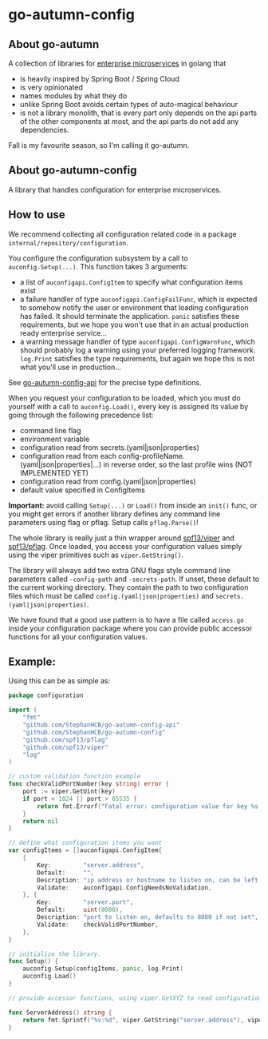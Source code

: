 # go-autumn-config

## About go-autumn

A collection of libraries for [enterprise microservices](https://github.com/StephanHCB/go-mailer-service/blob/master/README.md) in golang that
- is heavily inspired by Spring Boot / Spring Cloud
- is very opinionated
- names modules by what they do
- unlike Spring Boot avoids certain types of auto-magical behaviour
- is not a library monolith, that is every part only depends on the api parts of the other components
  at most, and the api parts do not add any dependencies.  

Fall is my favourite season, so I'm calling it go-autumn.

## About go-autumn-config

A library that handles configuration for enterprise microservices.

## How to use

We recommend collecting all configuration related code in a package `internal/repository/configuration`.

You configure the configuration subsystem by a call to `auconfig.Setup(...)`. This function takes 3 arguments:
 - a list of `auconfigapi.ConfigItem` to specify what configuration items exist 
 - a failure handler of type `auconfigapi.ConfigFailFunc`, which is expected to somehow notify
   the user or environment that loading configuration has failed. It should terminate the application. 
   `panic` satisfies these requirements, but we hope you won't use that in an actual production ready
   enterprise service...
 - a warning message handler of type `auconfigapi.ConfigWarnFunc`, which should probably log a warning
   using your preferred logging framework. `log.Print` satisfies the type requirements, but again we
   hope this is not what you'll use in production...

See [go-autumn-config-api](https://github.com/StephanHCB/go-autumn-config-api/api.go) for the precise
type definitions.

When you request your configuration to be loaded, which you must do yourself with a call to 
`auconfig.Load()`, every key is assigned its value by going through the following precedence list:
 - command line flag
 - environment variable
 - configuration read from secrets.(yaml|json|properties)
 - configuration read from each config-profileName.(yaml|json|properties|...) in reverse order, so the last profile wins 
   (NOT IMPLEMENTED YET)
 - configuration read from config.(yaml|json|properties)
 - default value specified in ConfigItems

**Important:** avoid calling `Setup(...)` or `Load()` from inside an `init()` func, or you might get errors if another
library defines any command line parameters using flag or pflag. Setup calls `pflag.Parse()`!

The whole library is really just a thin wrapper around [spf13/viper](https://github.com/spf13/viper) and
[spf13/pflag](https://github.com/spf13/pflag). Once loaded, you access your configuration values simply
using the viper primitives such as `viper.GetString()`. 

The library will always add two extra GNU flags style command line parameters called `-config-path` and `-secrets-path`. 
If unset, these default to the current working directory. They contain the path to two configuration files which must be
called `config.(yaml|json|properties)` and `secrets.(yaml|json|properties)`.

We have found that a good use pattern is to have a file called `access.go` inside your configuration
package where you can provide public accessor functions for all your configuration values.

## Example:

Using this can be as simple as:

```go
package configuration

import (
	"fmt"
	"github.com/StephanHCB/go-autumn-config-api"
	"github.com/StephanHCB/go-autumn-config"
	"github.com/spf13/pflag"
	"github.com/spf13/viper"
	"log"
)

// custom validation function example
func checkValidPortNumber(key string) error {
	port := viper.GetUint(key)
	if port < 1024 || port > 65535 {
		return fmt.Errorf("Fatal error: configuration value for key %s is not in range 1024..65535\n", key)
	}
	return nil
}

// define what configuration items you want
var configItems = []auconfigapi.ConfigItem{
	{
		Key:         "server.address",
		Default:     "",
		Description: "ip address or hostname to listen on, can be left blank for localhost",
		Validate:    auconfigapi.ConfigNeedsNoValidation,
	}, {
		Key:         "server.port",
		Default:     uint(8080),
		Description: "port to listen on, defaults to 8080 if not set",
		Validate:    checkValidPortNumber,
	},
}

// initialize the library.
func Setup() {
	auconfig.Setup(configItems, panic, log.Print)
	auconfig.Load()
}

// provide accessor functions, using viper.GetXYZ to read configuration values

func ServerAddress() string {
	return fmt.Sprintf("%v:%d", viper.GetString("server.address"), viper.GetUint("server.port"))
}
```

